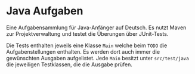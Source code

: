 # Java Aufgaben

Eine Aufgabensammlung für Java-Anfänger auf Deutsch. Es nutzt Maven zur Projektverwaltung und testet die Überungen über
JUnit-Tests.

Die Tests enthalten jeweils eine Klasse `Main` welche beim `TODO` die Aufgabenstellungen enthalten.
Es werden dort auch immer die gewünschten Ausgaben aufgelistet. Jede `Main` besitzt unter
`src/test/java` die jeweiligen Testklassen, die die Ausgabe prüfen.
